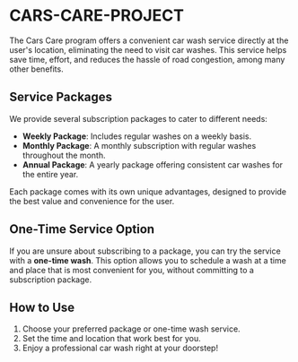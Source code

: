 # CARS-CARE-PROJECT

The Cars Care program offers a convenient car wash service directly at the user's location, eliminating the need to visit car washes. This service helps save time, effort, and reduces the hassle of road congestion, among many other benefits.

## Service Packages

We provide several subscription packages to cater to different needs:

- **Weekly Package**: Includes regular washes on a weekly basis.
- **Monthly Package**: A monthly subscription with regular washes throughout the month.
- **Annual Package**: A yearly package offering consistent car washes for the entire year.

Each package comes with its own unique advantages, designed to provide the best value and convenience for the user.

## One-Time Service Option

If you are unsure about subscribing to a package, you can try the service with a **one-time wash**. This option allows you to schedule a wash at a time and place that is most convenient for you, without committing to a subscription package.

## How to Use

1. Choose your preferred package or one-time wash service.
2. Set the time and location that work best for you.
3. Enjoy a professional car wash right at your doorstep!


